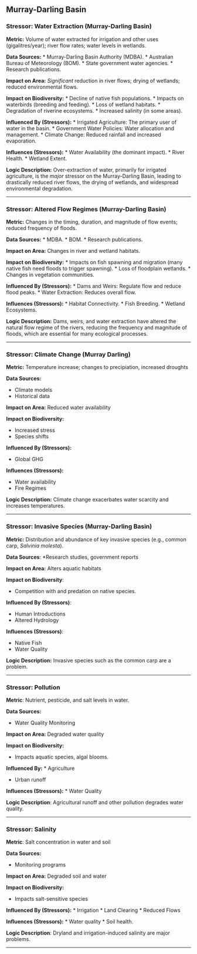 ## Murray-Darling Basin

### Stressor: Water Extraction (Murray-Darling Basin)

**Metric:** Volume of water extracted for irrigation and other uses (gigalitres/year); river flow rates; water levels in wetlands.

**Data Sources:**
    *   Murray-Darling Basin Authority (MDBA).
    *   Australian Bureau of Meteorology (BOM).
    *   State government water agencies.
    *   Research publications.

**Impact on Area:** *Significant* reduction in river flows; drying of wetlands; reduced environmental flows.

**Impact on Biodiversity:**
    *   Decline of native fish populations.
    *   Impacts on waterbirds (breeding and feeding).
    *   Loss of wetland habitats.
    *   Degradation of riverine ecosystems.
    *   Increased salinity (in some areas).

**Influenced By (Stressors):**
    *   Irrigated Agriculture: The primary user of water in the basin.
    *   Government Water Policies: Water allocation and management.
    *   Climate Change: Reduced rainfall and increased evaporation.

**Influences (Stressors):**
    *   Water Availability (the dominant impact).
    *   River Health.
    *   Wetland Extent.

**Logic Description:** Over-extraction of water, primarily for irrigated agriculture, is the *major* stressor on the Murray-Darling Basin, leading to drastically reduced river flows, the drying of wetlands, and widespread environmental degradation.

---

### Stressor: Altered Flow Regimes (Murray-Darling Basin)

**Metric:** Changes in the timing, duration, and magnitude of flow events; reduced frequency of floods.

**Data Sources:**
    *   MDBA.
    *   BOM.
    *   Research publications.

**Impact on Area:** Changes in river and wetland habitats.

**Impact on Biodiversity:**
    *   Impacts on fish spawning and migration (many native fish need floods to trigger spawning).
    *   Loss of floodplain wetlands.
    *   Changes in vegetation communities.

**Influenced By (Stressors):**
    *   Dams and Weirs: Regulate flow and reduce flood peaks.
    *   Water Extraction: Reduces overall flow.

**Influences (Stressors):**
    *   Habitat Connectivity.
    *   Fish Breeding.
    *   Wetland Ecosystems.

**Logic Description:** Dams, weirs, and water extraction have altered the natural flow regime of the rivers, reducing the frequency and magnitude of floods, which are essential for many ecological processes.

---
### Stressor: Climate Change (Murray Darling)

**Metric:** Temperature increase; changes to precipiation, increased droughts

**Data Sources:**
 * Climate models
 * Historical data

**Impact on Area:** Reduced water availability

**Impact on Biodiversity:**
 * Increased stress
 * Species shifts

**Influenced By (Stressors):**
   * Global GHG

**Influences (Stressors):**
* Water availability
 * Fire Regimes

**Logic Description:** Climate change exacerbates water scarcity and increases temperatures.

---

### Stressor: Invasive Species (Murray-Darling Basin)

**Metric:** Distribution and abundance of key invasive species (e.g., common carp, *Salvinia molesta*).

**Data Sources**:
*Research studies, government reports

**Impact on Area:** Alters aquatic habitats

**Impact on Biodiversity**:
* Competition with and predation on native species.

**Influenced By (Stressors)**:
* Human Introductions
* Altered Hydrology

**Influences (Stressors)**:
* Native Fish
* Water Quality

**Logic Description:** Invasive species such as the common carp are a problem.

---
### Stressor: Pollution

**Metric**: Nutrient, pesticide, and salt levels in water.

**Data Sources:**
* Water Quality Monitoring

**Impact on Area:** Degraded water quality

**Impact on Biodiversity:**
* Impacts aquatic species, algal blooms.

**Influenced By:**
    * Agriculture
   * Urban runoff

**Influences (Stressors):**
        * Water Quality

**Logic Description**: Agricultural runoff and other pollution degrades water quality.

---
### Stressor: Salinity

**Metric**: Salt concentration in water and soil

**Data Sources:**
 * Monitoring programs

**Impact on Area:** Degraded soil and water

**Impact on Biodiversity:**
 * Impacts salt-sensitive species

**Influenced By (Stressors):**
    * Irrigation
    * Land Clearing
     * Reduced Flows

**Influences (Stressors):**
      * Water quality
       * Soil health.

**Logic Description**: Dryland and irrigation-induced salinity are major problems.

---